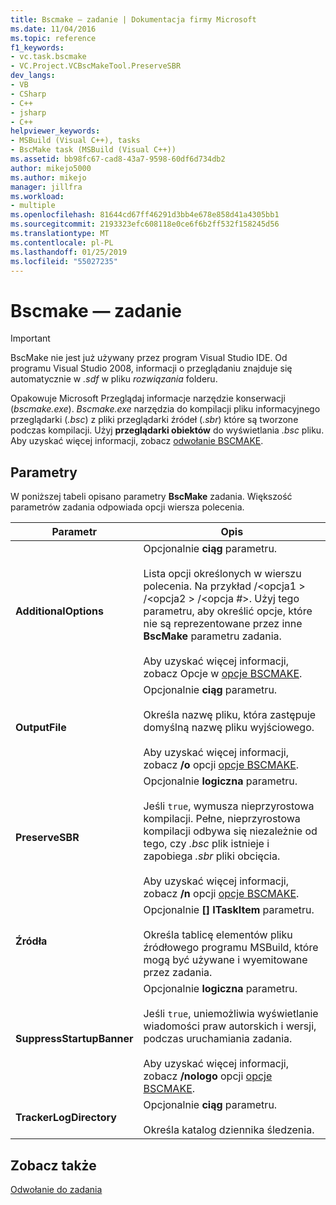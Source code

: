 ```yaml
---
title: Bscmake — zadanie | Dokumentacja firmy Microsoft
ms.date: 11/04/2016
ms.topic: reference
f1_keywords:
- vc.task.bscmake
- VC.Project.VCBscMakeTool.PreserveSBR
dev_langs:
- VB
- CSharp
- C++
- jsharp
- C++
helpviewer_keywords:
- MSBuild (Visual C++), tasks
- BscMake task (MSBuild (Visual C++))
ms.assetid: bb98fc67-cad8-43a7-9598-60df6d734db2
author: mikejo5000
ms.author: mikejo
manager: jillfra
ms.workload:
- multiple
ms.openlocfilehash: 81644cd67ff46291d3bb4e678e858d41a4305bb1
ms.sourcegitcommit: 2193323efc608118e0ce6f6b2ff532f158245d56
ms.translationtype: MT
ms.contentlocale: pl-PL
ms.lasthandoff: 01/25/2019
ms.locfileid: "55027235"
---
```

# <a name="bscmake-task"></a>Bscmake — zadanie
> [!IMPORTANT]
>  BscMake nie jest już używany przez program Visual Studio IDE. Od programu Visual Studio 2008, informacji o przeglądaniu znajduje się automatycznie w *.sdf* w pliku *rozwiązania* folderu.  
  
 Opakowuje Microsoft Przeglądaj informacje narzędzie konserwacji (*bscmake.exe*).  *Bscmake.exe* narzędzia do kompilacji pliku informacyjnego przeglądarki (*.bsc*) z pliki przeglądarki źródeł (*.sbr*) które są tworzone podczas kompilacji. Użyj **przeglądarki obiektów** do wyświetlania *.bsc* pliku. Aby uzyskać więcej informacji, zobacz [odwołanie BSCMAKE](/cpp/build/reference/bscmake-reference).  
  
## <a name="parameters"></a>Parametry  
 W poniższej tabeli opisano parametry **BscMake** zadania. Większość parametrów zadania odpowiada opcji wiersza polecenia.  
  
|Parametr|Opis|  
|---------------|-----------------|  
|**AdditionalOptions**|Opcjonalnie **ciąg** parametru.<br /><br /> Lista opcji określonych w wierszu polecenia. Na przykład /\<opcja1 > /\<opcja2 > /\<opcja #>. Użyj tego parametru, aby określić opcje, które nie są reprezentowane przez inne **BscMake** parametru zadania.<br /><br /> Aby uzyskać więcej informacji, zobacz Opcje w [opcje BSCMAKE](/cpp/build/reference/bscmake-options).|  
|**OutputFile**|Opcjonalnie **ciąg** parametru.<br /><br /> Określa nazwę pliku, która zastępuje domyślną nazwę pliku wyjściowego.<br /><br /> Aby uzyskać więcej informacji, zobacz **/o** opcji [opcje BSCMAKE](/cpp/build/reference/bscmake-options).|  
|**PreserveSBR**|Opcjonalnie **logiczna** parametru.<br /><br /> Jeśli `true`, wymusza nieprzyrostowa kompilacji. Pełne, nieprzyrostowa kompilacji odbywa się niezależnie od tego, czy *.bsc* plik istnieje i zapobiega *.sbr* pliki obcięcia.<br /><br /> Aby uzyskać więcej informacji, zobacz **/n** opcji [opcje BSCMAKE](/cpp/build/reference/bscmake-options).|  
|**Źródła**|Opcjonalnie **[] ITaskItem** parametru.<br /><br /> Określa tablicę elementów pliku źródłowego programu MSBuild, które mogą być używane i wyemitowane przez zadania.|  
|**SuppressStartupBanner**|Opcjonalnie **logiczna** parametru.<br /><br /> Jeśli `true`, uniemożliwia wyświetlanie wiadomości praw autorskich i wersji, podczas uruchamiania zadania.<br /><br /> Aby uzyskać więcej informacji, zobacz **/nologo** opcji [opcje BSCMAKE](/cpp/build/reference/bscmake-options).|  
|**TrackerLogDirectory**|Opcjonalnie **ciąg** parametru.<br /><br /> Określa katalog dziennika śledzenia.|  
  
## <a name="see-also"></a>Zobacz także  
 [Odwołanie do zadania](../msbuild/msbuild-task-reference.md)